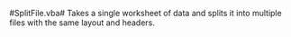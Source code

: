 #SplitFile.vba#
Takes a single worksheet of data and splits it into multiple files with the same layout and headers.
